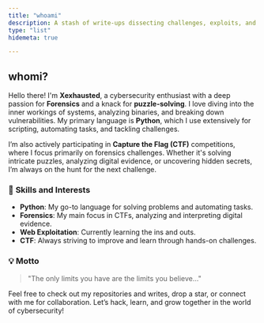 ```yaml
---
title: "whoami"
description: A stash of write-ups dissecting challenges, exploits, and machines—sorted by the platforms they were dropped on.
type: "list"
hidemeta: true

---
```

## whomi?

Hello there! I'm **Xexhausted**, a cybersecurity enthusiast with a deep passion for **Forensics** and a knack for **puzzle-solving**. I love diving into the inner workings of systems, analyzing binaries, and breaking down vulnerabilities. My primary language is **Python**, which I use extensively for scripting, automating tasks, and tackling challenges. 

I’m also actively participating in **Capture the Flag (CTF)** competitions, where I focus primarily on forensics challenges. Whether it's solving intricate puzzles, analyzing digital evidence, or uncovering hidden secrets, I’m always on the hunt for the next challenge.

### 🔧 **Skills and Interests**
- **Python**: My go-to language for solving problems and automating tasks.
- **Forensics**: My main focus in CTFs, analyzing and interpreting digital evidence.
- **Web Exploitation**: Currently learning the ins and outs.
- **CTF**: Always striving to improve and learn through hands-on challenges.

### 💡 **Motto**
> "The only limits you have are the limits you believe..."

Feel free to check out my repositories and writes, drop a star, or connect with me for collaboration. Let’s hack, learn, and grow together in the world of cybersecurity!
